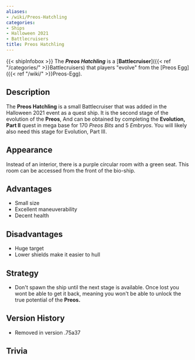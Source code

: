 ```yaml
---
aliases:
- /wiki/Preos-Hatchling
categories:
- Ships
- Halloween 2021
- Battlecruisers
title: Preos Hatchling
---
```


{{< shipInfobox >}} The **_Preos Hatchling_** is a [**Battlecruiser**]({{< ref "/categories/" >}}Battlecruisers) that players "evolve" from the [Preos Egg]({{< ref "/wiki/" >}}Preos-Egg). 

## Description

The **Preos Hatchling** is a small Battlecruiser that was added in the Halloween 2021 event as a quest ship. It is the second stage of the evolution of the **Preos**, And can be obtained by completing the **Evolution, Part II** quest in mega base for 170 _Preos Bits_ and 5 _Embryos_. You will likely also need this stage for Evolution, Part III.

## Appearance

Instead of an interior, there is a purple circular room with a green seat. This room can be accessed from the front of the bio-ship.

## Advantages

- Small size
- Excellent maneuverability
- Decent health

## Disadvantages

- Huge target
- Lower shields make it easier to hull

## Strategy

- Don't spawn the ship until the next stage is available. Once lost you wont be able to get it back, meaning you won't be able to unlock the true potential of the **Preos.**

## Version History 

- Removed in version .75a37

## Trivia